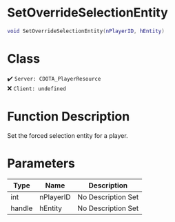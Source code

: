 # SetOverrideSelectionEntity
```lua
void SetOverrideSelectionEntity(nPlayerID, hEntity)
```
# Class
✔️ `Server: CDOTA_PlayerResource`  
❌ `Client: undefined`  

# Function Description
Set the forced selection entity for a player.
# Parameters
Type|Name|Description
--|--|--
int|nPlayerID|No Description Set
handle|hEntity|No Description Set
